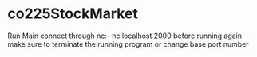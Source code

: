 # co225StockMarket

Run Main
connect through nc:- 
  nc localhost 2000
before running again make sure to terminate the running program or change base port number 
